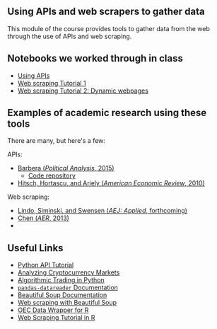 ## Using APIs and web scrapers to gather data
This module of the course provides tools to gather data from the web through the use of APIs and web scraping.

## Notebooks we worked through in class

* [Using APIs](https://github.com/jdebacker/CompEcon_Fall17/blob/master/WebData/APIs.ipynb)
* [Web scraping Tutorial 1](https://github.com/jdebacker/CompEcon_Fall17/blob/master/WebData/WebScraping.ipynb)
* [Web scraping Tutorial 2: Dynamic webpages](https://github.com/jdebacker/CompEcon_Fall17/blob/master/WebData/Scrape_dynamic.ipynb)

## Examples of academic research using these tools

There are many, but here's a few:

APIs:
* [Barbera (*Political Analysis*, 2015)](http://pablobarbera.com/static/barbera_twitter_ideal_points.pdf)
    * [Code repository](https://github.com/pablobarbera/twitter_ideology)
* [Hitsch, Hortascu, and Ariely (*American Economic Review*, 2010)](https://www.jstor.org/stable/27804924)

Web scraping:
* [Lindo, Siminski, and Swensen (*AEJ: Applied*, forthcoming)](https://papers.ssrn.com/sol3/papers.cfm?abstract_id=2731963)
* [Chen (*AER*, 2013)](http://www.jstor.org/stable/pdf/23469680.pdf?refreqid=search:14f5152afbe9d837576f1d4604e76634)
* 

## Useful Links

* [Python API Tutorial](https://www.dataquest.io/blog/python-api-tutorial/)
* [Analyzing Cryptocurrency Markets](https://blog.patricktriest.com/analyzing-cryptocurrencies-python/amp/)
* [Algorithmic Trading in Python](https://www.datacamp.com/community/tutorials/finance-python-trading#gs.VJ_xpkM)
* [`pandas-datareader` Documentation](https://pandas-datareader.readthedocs.io/en/latest/)
* [Beautiful Soup Documentation](https://www.crummy.com/software/BeautifulSoup/bs4/doc/)
* [Web scraping with Beautiful Soup](http://web.stanford.edu/~zlotnick/TextAsData/Web_Scraping_with_Beautiful_Soup.html)
* [OEC Data Wrapper for R](https://cran.r-project.org/web/packages/oec/oec.pdf)
* [Web Scraping Tutorial in R](https://medium.com/towards-data-science/web-scraping-tutorial-in-r-5e71fd107f32)
